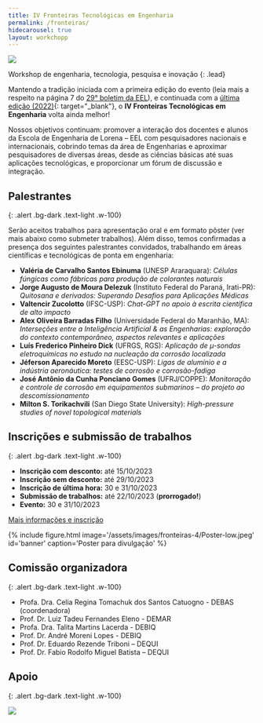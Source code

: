 ```yaml
---
title: IV Fronteiras Tecnológicas em Engenharia
permalink: /fronteiras/
hidecarousel: true
layout: workchopp
---
```


<img src="{{site.baseurl}}/assets/images/fronteiras-4/logo.jpeg" class="img-fluid">

Workshop de engenharia, tecnologia, pesquisa e inovação
{: .lead}

<!-- <h2 class="text-danger">Inscrições prorrogadas até 08 de outubro!</h2> -->

<!-- <a class="btn btn-lg btn-primary mb-2" href="https://forms.gle/Nhd6sqa2YUNYr7AE8" id="no-ext-link" target="\_blank">Inscreva-se!</a> -->

<!-- <a class="btn btn-lg btn-primary my-1" href="{{site.baseurl}}/assets/images/fronteiras-2/poster-programa.pdf" target="\_blank">Programação completa (pdf)</a><br> -->
<!-- <a class="btn btn-lg btn-primary my-1" href="{{site.baseurl}}/assets/images/fronteiras-2/booklet_online.pdf" target="\_blank">Caderno de resumos (pdf)</a><br> -->
<!-- <a class="btn btn-lg btn-primary my-1" href="{{site.baseurl}}/fronteiras2/fotos">Fotos</a> -->

Mantendo a tradição iniciada com a primeira edição do evento (leia mais a respeito na página 7 do <a href="https://site.eel.usp.br/sites/files/eel/publico/boletim/Boletim_EEL_USP_29.pdf" target="\_blank">29° boletim da EEL</a>), e continuada com a [última edição (2022)]({{site.baseurl}}/fronteiras2022){: target="_blank"}, o **IV Fronteiras Tecnológicas em Engenharia** volta ainda melhor! 

Nossos objetivos continuam: promover a interação dos docentes e alunos da Escola de Engenharia de Lorena – EEL com pesquisadores nacionais
e internacionais, cobrindo temas da área de Engenharias e aproximar pesquisadores de diversas áreas, desde as ciências básicas até suas aplicações tecnológicas, e proporcionar um fórum de discussão e integração.

## Palestrantes
{: .alert .bg-dark .text-light .w-100}

Serão aceitos trabalhos para apresentação oral e em formato pôster (ver mais abaixo como submeter trabalhos). Além disso, temos confirmadas a presença dos seguintes palestrantes convidados, trabalhando em áreas científicas e tecnológicas de ponta em engenharia:

- **Valéria de Carvalho Santos Ebinuma** (UNESP Araraquara): *Células fúngicas como fábricas para produção de colorantes naturais*
- **Jorge Augusto de Moura Delezuk** (Instituto Federal do Paraná, Irati-PR): *Quitosana e derivados: Superando Desafios para Aplicações Médicas*
- **Valtencir Zucolotto** (IFSC-USP): *Chat-GPT no apoio à escrita científica de alto impacto*
- **Alex Oliveira Barradas Filho** (Universidade Federal do Maranhão, MA): *Interseções entre a Inteligência Artificial & as Engenharias: exploração do contexto contemporâneo, aspectos relevantes e aplicações*
- **Luís Frederico Pinheiro Dick** (UFRGS, RGS): *Aplicação de µ-sondas eletroquímicas no estudo na nucleação da corrosão localizada*
- **Jéferson Aparecido Moreto** (EESC-USP): *Ligas de alumínio e a indústria aeronáutica: testes de corrosão e corrosão-fadiga*
- **José Antônio da Cunha Ponciano Gomes** (UFRJ/COPPE): *Monitoração e controle de corrosão em equipamentos submarinos – do projeto ao descomissionamento*
- **Milton S. Torikachvili** (San Diego State University): *High-pressure studies of novel topological materials*
  
## Inscrições e submissão de trabalhos
{: .alert .bg-dark .text-light .w-100}

- **Inscrição com desconto:** até 15/10/2023
- **Inscrição sem desconto:** até 29/10/2023
- **Inscrição de última hora:** 30 e 31/10/2023
- **Submissão de trabalhos:** até 22/10/2023 (**prorrogado!**)
- **Evento:** 30 e 31/10/2023

<a class="btn btn-lg btn-primary my-1" href="https://www.even3.com.br/iv-fronteiras-cientificas-em-engenharia-394546/" target="_blank">Mais informações e inscrição</a>

{% include figure.html image='/assets/images/fronteiras-4/Poster-low.jpeg' id='banner' caption='Poster para divulgação' %}

## Comissão organizadora
{: .alert .bg-dark .text-light .w-100}

- Profa. Dra. Celia Regina Tomachuk dos Santos Catuogno - DEBAS (coordenadora)
- Prof. Dr. Luiz Tadeu Fernandes Eleno - DEMAR
- Profa. Dra. Talita Martins Lacerda - DEBIQ
- Prof. Dr. André Moreni Lopes - DEBIQ
- Prof. Dr. Eduardo Rezende Triboni – DEQUI
- Prof. Dr. Fabio Rodolfo Miguel Batista – DEQUI

## Apoio
{: .alert .bg-dark .text-light .w-100}

<a href="http://www.fapesp.br" id="no-ext-link" target="_blank"><img src="{{site.baseurl}}/assets/images/logos/logo-fapesp-1200x480.jpg" class="img-fluid w-50"></a>
